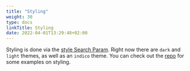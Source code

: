 ```yaml
---
title: "Styling"
weight: 30
type: docs
linkTitle: Styling
date: 2022-04-01T13:29:48+02:00
---
```


Styling is done via the [style Search Param](../embedding). Right now there are
`dark` and `light` themes, as well as an `indico` theme. You can check out the
[repo](https://github.com/cernbox/file-picker-wrapper/blob/master/dark-styles.css)
for some examples on styling.
